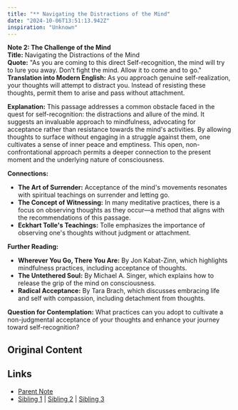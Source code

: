 ```yaml
---
title: "** Navigating the Distractions of the Mind"
date: "2024-10-06T13:51:13.942Z"
inspiration: "Unknown"
---
```


  
**Note 2: The Challenge of the Mind**  
**Title:** Navigating the Distractions of the Mind  
**Quote:** "As you are coming to this direct Self-recognition, the mind will try to lure you away. Don’t fight the mind. Allow it to come and to go."  
**Translation into Modern English:** As you approach genuine self-realization, your thoughts will attempt to distract you. Instead of resisting these thoughts, permit them to arise and pass without attachment.  

**Explanation:** This passage addresses a common obstacle faced in the quest for self-recognition: the distractions and allure of the mind. It suggests an invaluable approach to mindfulness, advocating for acceptance rather than resistance towards the mind's activities. By allowing thoughts to surface without engaging in a struggle against them, one cultivates a sense of inner peace and emptiness. This open, non-confrontational approach permits a deeper connection to the present moment and the underlying nature of consciousness.  

**Connections:**  
- **The Art of Surrender:** Acceptance of the mind's movements resonates with spiritual teachings on surrender and letting go.  
- **The Concept of Witnessing:** In many meditative practices, there is a focus on observing thoughts as they occur—a method that aligns with the recommendations of this passage.  
- **Eckhart Tolle's Teachings:** Tolle emphasizes the importance of observing one's thoughts without judgment or attachment.  

**Further Reading:**  
- **Wherever You Go, There You Are:** By Jon Kabat-Zinn, which highlights mindfulness practices, including acceptance of thoughts.  
- **The Untethered Soul:** By Michael A. Singer, which explains how to release the grip of the mind on consciousness.  
- **Radical Acceptance:** By Tara Brach, which discusses embracing life and self with compassion, including detachment from thoughts.  

**Question for Contemplation:** What practices can you adopt to cultivate a non-judgmental acceptance of your thoughts and enhance your journey toward self-recognition?  



## Original Content



## Links

- [Parent Note](/parent-note.md)
- [Sibling 1](/zettel1.md) | [Sibling 2](/zettel2.md) | [Sibling 3](/zettel3.md)
